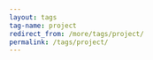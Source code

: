 ```yaml
---
layout: tags
tag-name: project
redirect_from: /more/tags/project/
permalink: /tags/project/
---
```

